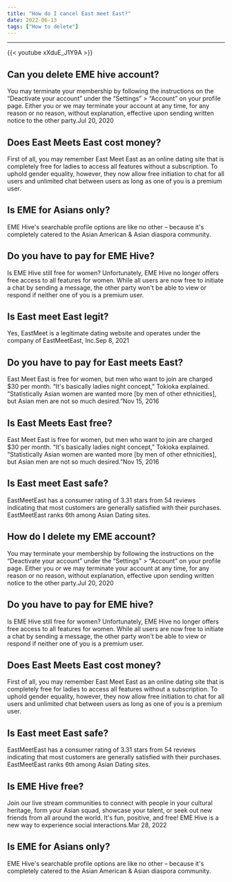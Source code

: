```yaml
---
title: "How do I cancel East meet East?"
date: 2022-06-13
tags: ["How to delete"]
---
```


---
{{< youtube xXduE_J1Y9A >}}
## Can you delete EME hive account?
You may terminate your membership by following the instructions on the “Deactivate your account” under the “Settings” > “Account” on your profile page. Either you or we may terminate your account at any time, for any reason or no reason, without explanation, effective upon sending written notice to the other party.Jul 20, 2020

## Does East Meets East cost money?
First of all, you may remember East Meet East as an online dating site that is completely free for ladies to access all features without a subscription. To uphold gender equality, however, they now allow free initiation to chat for all users and unlimited chat between users as long as one of you is a premium user.

## Is EME for Asians only?
EME Hive's searchable profile options are like no other – because it's completely catered to the Asian American & Asian diaspora community.

## Do you have to pay for EME Hive?
Is EME Hive still free for women? Unfortunately, EME Hive no longer offers free access to all features for women. While all users are now free to initiate a chat by sending a message, the other party won't be able to view or respond if neither one of you is a premium user.

## Is East meet East legit?
Yes, EastMeet is a legitimate dating website and operates under the company of EastMeetEast, Inc.Sep 8, 2021

## Do you have to pay for East meets East?
East Meet East is free for women, but men who want to join are charged $30 per month. “It's basically ladies night concept,” Tokioka explained. “Statistically Asian women are wanted more [by men of other ethnicities], but Asian men are not so much desired.”Nov 15, 2016

## Is East Meets East free?
East Meet East is free for women, but men who want to join are charged $30 per month. “It's basically ladies night concept,” Tokioka explained. “Statistically Asian women are wanted more [by men of other ethnicities], but Asian men are not so much desired.”Nov 15, 2016

## Is East meet East safe?
EastMeetEast has a consumer rating of 3.31 stars from 54 reviews indicating that most customers are generally satisfied with their purchases. EastMeetEast ranks 6th among Asian Dating sites.

## How do I delete my EME account?
You may terminate your membership by following the instructions on the “Deactivate your account” under the “Settings” > “Account” on your profile page. Either you or we may terminate your account at any time, for any reason or no reason, without explanation, effective upon sending written notice to the other party.Jul 20, 2020

## Do you have to pay for EME hive?
Is EME Hive still free for women? Unfortunately, EME Hive no longer offers free access to all features for women. While all users are now free to initiate a chat by sending a message, the other party won't be able to view or respond if neither one of you is a premium user.

## Does East Meets East cost money?
First of all, you may remember East Meet East as an online dating site that is completely free for ladies to access all features without a subscription. To uphold gender equality, however, they now allow free initiation to chat for all users and unlimited chat between users as long as one of you is a premium user.

## Is East meet East safe?
EastMeetEast has a consumer rating of 3.31 stars from 54 reviews indicating that most customers are generally satisfied with their purchases. EastMeetEast ranks 6th among Asian Dating sites.

## Is EME Hive free?
Join our live stream communities to connect with people in your cultural heritage, form your Asian squad, showcase your talent, or seek out new friends from all around the world. It's fun, positive, and free! EME Hive is a new way to experience social interactions.Mar 28, 2022

## Is EME for Asians only?
EME Hive's searchable profile options are like no other – because it's completely catered to the Asian American & Asian diaspora community.

